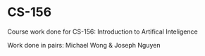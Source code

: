 # CS-156
Course work done for CS-156: Introduction to Artifical Inteligence

Work done in pairs: Michael Wong & Joseph Nguyen
